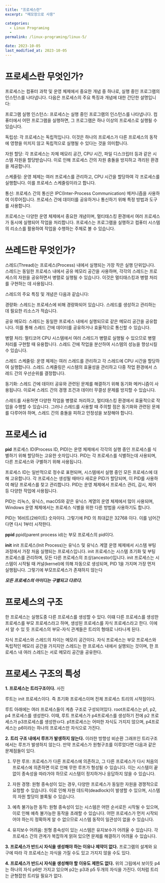 ```yaml
---
title: "프로세스란"
excerpt: "메모장으로 사용"

categories:
  - Linux Programing
  - 
permalink: /linux-programing/linux-5/

date: 2023-10-05
last_modified_at: 2023-10-05
---
```


# 프로세스란 무엇인가?
프로세스는 컴퓨터 과학 및 운영 체제에서 중요한 개념 중 하나로, 실행 중인 프로그램의 인스턴스를 나타냅니다. 다음은 프로세스의 주요 특징과 개념에 대한 간단한 설명입니다:

프로그램 실행 인스턴스: 프로세스는 실행 중인 프로그램의 인스턴스를 나타냅니다. 컴퓨터에서 어떤 프로그램을 실행하면, 그 프로그램은 하나 이상의 프로세스로 실행될 수 있습니다.

독립성: 각 프로세스는 독립적입니다. 이것은 하나의 프로세스가 다른 프로세스의 동작에 영향을 미치지 않고 독립적으로 실행될 수 있다는 것을 의미합니다.

자원 할당: 각 프로세스는 자체 메모리 공간, CPU 시간, 파일 디스크립터 등과 같은 시스템 자원을 할당받습니다. 이로 인해 프로세스 간의 자원 충돌을 방지하고 격리된 환경을 제공합니다.

스케줄링: 운영 체제는 여러 프로세스를 관리하고, CPU 시간을 할당하여 각 프로세스를 실행합니다. 이를 프로세스 스케줄링이라고 합니다.

통신: 프로세스 간의 통신은 IPC(Inter-Process Communication) 메커니즘을 사용하여 이루어집니다. 프로세스 간에 데이터를 공유하거나 통신하기 위해 특정 방법과 도구를 사용합니다.

프로세스는 다양한 운영 체제에서 중요한 개념이며, 멀티태스킹 환경에서 여러 프로세스가 동시에 실행되어 작업을 처리합니다. 프로세스는 프로그램을 실행하고 컴퓨터 시스템의 리소스를 활용하여 작업을 수행하는 주체로 볼 수 있습니다.

# 쓰레드란 무엇인가?
스레드(Thread)는 프로세스(Process) 내에서 실행되는 가장 작은 실행 단위입니다. 스레드는 동일한 프로세스 내에서 공유 메모리 공간을 사용하며, 각각의 스레드는 프로세스의 자원을 공유하면서 병렬로 실행될 수 있습니다. 이것은 멀티태스킹과 병렬 처리를 구현하는 데 사용됩니다.

스레드의 주요 특징 및 개념은 다음과 같습니다:

경량화: 스레드는 프로세스에 비해 경량화되어 있습니다. 스레드를 생성하고 관리하는 데 필요한 리소스가 적습니다.

공유 메모리: 스레드는 동일한 프로세스 내에서 실행되므로 같은 메모리 공간을 공유합니다. 이를 통해 스레드 간에 데이터를 공유하거나 효율적으로 통신할 수 있습니다.

병렬 처리: 멀티코어 CPU 시스템에서 여러 스레드가 병렬로 실행될 수 있으므로 병렬 처리를 구현할 때 유용합니다. 스레드 간에 작업을 분산하여 시스템의 성능을 향상시킬 수 있습니다.

스레드 스케줄링: 운영 체제는 여러 스레드를 관리하고 각 스레드에 CPU 시간을 할당하여 실행합니다. 스레드 스케줄링은 시스템의 효율성을 관리하고 다중 작업 환경에서 스레드 간의 우선순위를 결정합니다.

동기화: 스레드 간에 데이터 공유와 관련된 문제를 해결하기 위해 동기화 메커니즘이 사용됩니다. 이로써 스레드 간의 경쟁 조건과 데이터 무결성 문제를 방지할 수 있습니다.

스레드를 사용하면 다양한 작업을 병렬로 처리하고, 멀티태스킹 환경에서 효율적으로 작업을 수행할 수 있습니다. 그러나 스레드를 사용할 때 주의할 점은 동기화와 관련된 문제를 다루어야 하며, 스레드 간의 충돌을 피하고 안정성을 보장해야 합니다.

# 프로세스 id
**pid**
프로세스 ID(Process ID, PID)는 운영 체제에서 각각의 실행 중인 프로세스를 식별하기 위해 할당하는 고유한 숫자입니다. PID는 각 프로세스를 식별하는데 사용되며, 다른 프로세스와 구별하기 위해 사용됩니다.

프로세스 ID는 일반적으로 정수로 표현되며, 시스템에서 실행 중인 모든 프로세스에 대해 고유합니다. 각 프로세스는 생성될 때마다 새로운 PID가 할당되며, 이 PID를 사용하여 해당 프로세스를 찾고 관리합니다. PID는 운영 체제에서 프로세스 관리, 감시, 제어 등 다양한 작업에 사용됩니다.

PID는 리눅스, 유닉스, macOS와 같은 유닉스 계열의 운영 체제에서 많이 사용되며, Windows 운영 체제에서는 프로세스 식별을 위한 다른 방법을 사용하기도 합니다.

PID는 16비트(2바이트) 숫자이다. 그렇기에 PID 의 최대값은 32768 이다. 이를 넘어간다면 다시 1부터 시작한다.

**ppid**
ppid(parent process id)는 부모 프로세스의 pid이다.

**init**
init 프로세스(Init Process)는 유닉스 및 유닉스 계열 운영 체제에서 시스템 부팅 과정에서 가장 처음 실행되는 프로세스입니다. 
init 프로세스는 시스템 초기화 및 부팅 프로세스를 관리하며, 모든 다른 프로세스의 조상(ancestor)입니다. 
init 프로세스는 시스템이 시작될 때 커널(kernel)에 의해 자동으로 생성되며, PID 1을 가지며 가장 먼저 실행됩니다.
그렇기에 부모프로세스가 존재하지 않는다

***모든 프로세스의 아이디는 구별되고 다르다.***

# 프로세스의 구조
한 프로세스는 실행도중 다른 프로세스를 생성할 수 있다.
이떄 다른 프로세스를 생성한 프로세스를 부모 프로세스라고 하며, 생성된 프로세스를 자식 프로세스라고 한다.
이에서 알 수 있 듯 프로세스의 부모-자식 관계들은 트리의 형태로 나타나게 된다.

자식 프로세스와 스레드의 차이는 메모리 공간이다.
자식 프로세스는 부모 프로세스와 독립적인 메모리 공간을 가지지만 스레드는 한 프로세스 내에서 실행되는 것이며, 한 프로세스 내 여러 스레드는 서로 메모리 공간을 공유한다.


# 프로세스 구조의 특성
**1. 프로세스는 트리구조이다.** 
사진

루트는 init 프로세스이다. 즉 초기화 프로세스이며 전체 프로세스 트리의 시작점이다.

루트 아래에는 여러 프로세스들이 계층 구조로 구성되어있다.
root프로세스는 p1, p2, p4 프로세스를 생성한다.
이때, 루트 프로세스가 p4프로세스를 생성하기 전에 p2 프로세스가 p3프로세스를 생성한ㅁ다.
p1프로세스는 어떠한 자식도 가지지 않으며, p4프로세스는 p6이라는 하나의 프로세스만 자식으로 가진다.

**2. 트리 구조 내에서 루프가 발생하지 않는다.**
이러한 방향성 비순환 그래프인 트리구조에서는 루프가 발생하지 않는다.
만약 프로세스가 원형구조를 이루었다면 다음과 같은 문제점들이 있다.

1. 무한 루프: 프로세스가 다른 프로세스에 의존하고, 그 다른 프로세스가 다시 처음의 프로세스에 의존하면 이로 인해 무한 루프가 형성될 수 있습니다. 이는 시스템이 끝없이 종속성을 따라가야 하므로 시스템이 정지하거나 응답하지 않을 수 있습니다.
   
2. 자원 경쟁: 원형 종속성이 있는 경우, 다양한 프로세스가 동일한 자원을 경쟁적으로 요청할 수 있습니다. 이로 인해 자원 데드락(deadlock)이 발생할 수 있으며, 시스템의 자원 할당이 블록될 수 있습니다.

3. 예측 불가능한 동작: 원형 종속성이 있는 시스템은 어떤 순서로든 시작될 수 있으며, 이로 인해 예측 불가능한 동작을 초래할 수 있습니다. 어떤 프로세스가 먼저 시작되어야 하는지 정확하게 알 수 없으므로 시스템 동작이 일관성이 없을 수 있습니다.

4. 유지보수 어려움: 원형 종속성이 있는 시스템은 유지보수가 어려울 수 있습니다. 각 프로세스 간의 관계가 복잡하게 얽혀 있으면 문제를 해결하기 어려울 수 있습니다.

**3. 프로세스가 반드시 자식을 생성해야 하는 이유나 제약이 없다.**
프로그램의 설계와 요구에 따라 각 프로세스는 자식을 가질 수도 있고 가지지 않을 수도 있다.

**4. 프로세스가 반드시 자식을 생성해야 할 이유도 제한도 없다.**
위의 그림에서 보이듯 p4는 하나의 자식 p6만 가지고 있으며 p2는 p3과 p5 두개의 자식을 가진다.
이처럼 트리는 균형잡힌 트리일 필요가 없다.


